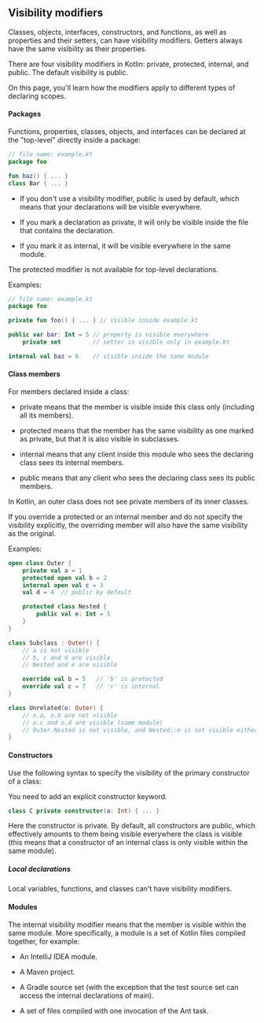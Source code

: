## Visibility modifiers

Classes, objects, interfaces, constructors, and functions, as well as properties and their setters, can have visibility modifiers. Getters always have the same visibility as their properties.

There are four visibility modifiers in Kotlin: private, protected, internal, and public. The default visibility is public.

On this page, you'll learn how the modifiers apply to different types of declaring scopes.


#### Packages﻿

Functions, properties, classes, objects, and interfaces can be declared at the "top-level" directly inside a package:


```Kotlin
// file name: example.kt
package foo

fun baz() { ... }
class Bar { ... }
```


* If you don't use a visibility modifier, public is used by default, which means that your declarations will be visible everywhere.

* If you mark a declaration as private, it will only be visible inside the file that contains the declaration.

* If you mark it as internal, it will be visible everywhere in the same module.

The protected modifier is not available for top-level declarations.

Examples:

```Kotlin
// file name: example.kt
package foo

private fun foo() { ... } // visible inside example.kt

public var bar: Int = 5 // property is visible everywhere
    private set         // setter is visible only in example.kt

internal val baz = 6    // visible inside the same module
```
#### Class members﻿

For members declared inside a class:

* private means that the member is visible inside this class only (including all its members).

* protected means that the member has the same visibility as one marked as private, but that it is also visible in subclasses.

* internal means that any client inside this module who sees the declaring class sees its internal members.

* public means that any client who sees the declaring class sees its public members.

In Kotlin, an outer class does not see private members of its inner classes.


If you override a protected or an internal member and do not specify the visibility explicitly, the overriding member will also have the same visibility as the original.

Examples:

```Kotlin
open class Outer {
    private val a = 1
    protected open val b = 2
    internal open val c = 3
    val d = 4  // public by default

    protected class Nested {
        public val e: Int = 5
    }
}

class Subclass : Outer() {
    // a is not visible
    // b, c and d are visible
    // Nested and e are visible

    override val b = 5   // 'b' is protected
    override val c = 7   // 'c' is internal
}

class Unrelated(o: Outer) {
    // o.a, o.b are not visible
    // o.c and o.d are visible (same module)
    // Outer.Nested is not visible, and Nested::e is not visible either
}
```

####  Constructors﻿

Use the following syntax to specify the visibility of the primary constructor of a class:

You need to add an explicit constructor keyword.


```Kotlin
class C private constructor(a: Int) { ... }
```

Here the constructor is private. By default, all constructors are public, which effectively amounts to them being visible everywhere the class is visible (this means that a constructor of an internal class is only visible within the same module).

##### Local declarations﻿

Local variables, functions, and classes can't have visibility modifiers.


#### Modules﻿

The internal visibility modifier means that the member is visible within the same module. More specifically, a module is a set of Kotlin files compiled together, for example:

* An IntelliJ IDEA module.

* A Maven project.

* A Gradle source set (with the exception that the test source set can access the internal declarations of main).

* A set of files compiled with one invocation of the <kotlinc> Ant task.

